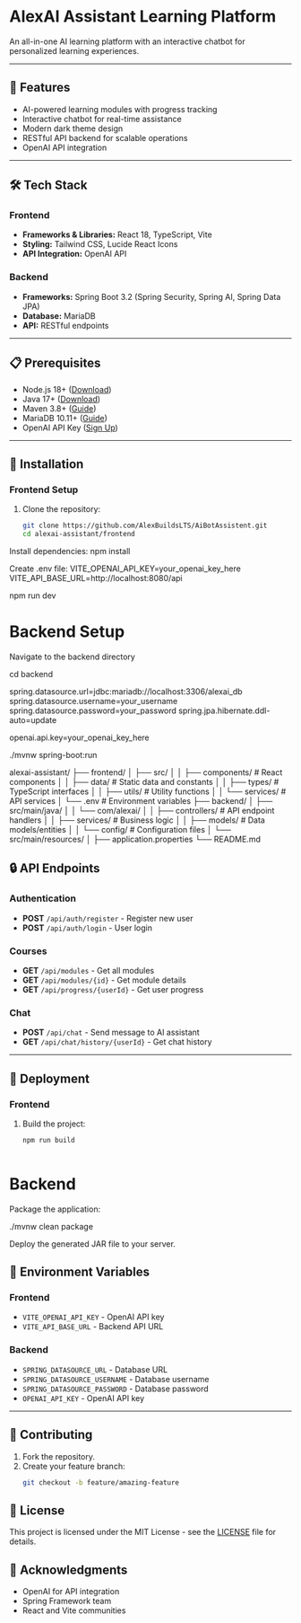# AlexAI Assistant Learning Platform

An all-in-one AI learning platform with an interactive chatbot for personalized learning experiences.

---

## 🚀 Features

- AI-powered learning modules with progress tracking
- Interactive chatbot for real-time assistance
- Modern dark theme design
- RESTful API backend for scalable operations
- OpenAI API integration

---

## 🛠️ Tech Stack

### Frontend
- **Frameworks & Libraries:** React 18, TypeScript, Vite
- **Styling:** Tailwind CSS, Lucide React Icons
- **API Integration:** OpenAI API

### Backend
- **Frameworks:** Spring Boot 3.2 (Spring Security, Spring AI, Spring Data JPA)
- **Database:** MariaDB
- **API:** RESTful endpoints

---

## 📋 Prerequisites

- Node.js 18+ ([Download](https://nodejs.org/))
- Java 17+ ([Download](https://www.oracle.com/java/technologies/javase-downloads.html))
- Maven 3.8+ ([Guide](https://maven.apache.org/install.html))
- MariaDB 10.11+ ([Guide](https://mariadb.com/downloads/))
- OpenAI API Key ([Sign Up](https://platform.openai.com/))

---

## 🔧 Installation

### Frontend Setup

1. Clone the repository:
   ```bash
   git clone https://github.com/AlexBuildsLTS/AiBotAssistent.git
   cd alexai-assistant/frontend


Install dependencies:
npm install


Create .env file:
VITE_OPENAI_API_KEY=your_openai_key_here
VITE_API_BASE_URL=http://localhost:8080/api


npm run dev


# Backend Setup
Navigate to the backend directory

cd backend

spring.datasource.url=jdbc:mariadb://localhost:3306/alexai_db
spring.datasource.username=your_username
spring.datasource.password=your_password
spring.jpa.hibernate.ddl-auto=update

openai.api.key=your_openai_key_here


./mvnw spring-boot:run



alexai-assistant/
├── frontend/
│   ├── src/
│   │   ├── components/    # React components
│   │   ├── data/          # Static data and constants
│   │   ├── types/         # TypeScript interfaces
│   │   ├── utils/         # Utility functions
│   │   └── services/      # API services
│   └── .env               # Environment variables
├── backend/
│   ├── src/main/java/
│   │   └── com/alexai/
│   │       ├── controllers/  # API endpoint handlers
│   │       ├── services/     # Business logic
│   │       ├── models/       # Data models/entities
│   │       └── config/       # Configuration files
│   └── src/main/resources/
│       ├── application.properties
└── README.md



## 🔒 API Endpoints

### Authentication
- **POST** `/api/auth/register` - Register new user
- **POST** `/api/auth/login` - User login

### Courses
- **GET** `/api/modules` - Get all modules
- **GET** `/api/modules/{id}` - Get module details
- **GET** `/api/progress/{userId}` - Get user progress

### Chat
- **POST** `/api/chat` - Send message to AI assistant
- **GET** `/api/chat/history/{userId}` - Get chat history

---

## 🚀 Deployment

### Frontend
1. Build the project:
   ```bash
   npm run build



# Backend

Package the application:

./mvnw clean package


Deploy the generated JAR file to your server.


## 📝 Environment Variables

### Frontend

- `VITE_OPENAI_API_KEY` - OpenAI API key
- `VITE_API_BASE_URL` - Backend API URL

### Backend

- `SPRING_DATASOURCE_URL` - Database URL
- `SPRING_DATASOURCE_USERNAME` - Database username
- `SPRING_DATASOURCE_PASSWORD` - Database password
- `OPENAI_API_KEY` - OpenAI API key

---

## 👥 Contributing

1. Fork the repository.
2. Create your feature branch:
   ```bash
   git checkout -b feature/amazing-feature


## 📄 License

This project is licensed under the MIT License - see the [LICENSE](LICENSE) file for details.

## 🙏 Acknowledgments

- OpenAI for API integration
- Spring Framework team
- React and Vite communities
